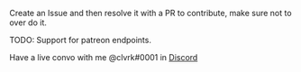 Create an Issue and then resolve it with a PR to contribute, make sure not to over do it.

TODO: Support for patreon endpoints.

Have a live convo with me @clvrk#0001 in [Discord](https://discord.gg/csUnYsr)